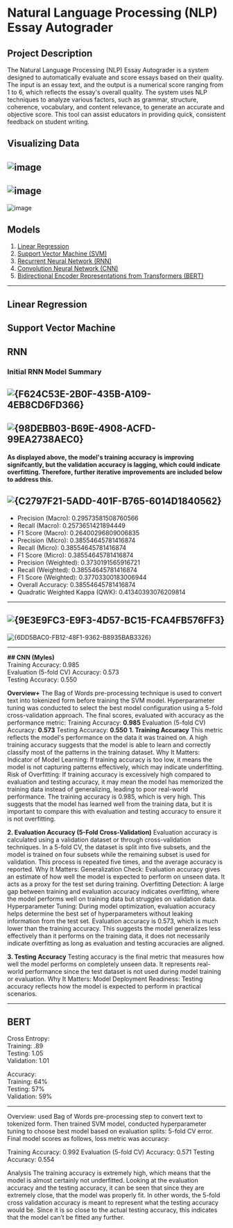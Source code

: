 # Natural Language Processing (NLP) Essay Autograder

## Project Description
The Natural Language Processing (NLP) Essay Autograder is a system designed to automatically evaluate and score essays based on their quality. The input is an essay text, and the output is a numerical score ranging from 1 to 6, which reflects the essay's overall quality. The system uses NLP techniques to analyze various factors, such as grammar, structure, coherence, vocabulary, and content relevance, to generate an accurate and objective score. This tool can assist educators in providing quick, consistent feedback on student writing.

## Visualizing Data
![image](https://github.com/user-attachments/assets/2cf5fa69-3b59-4118-9179-1f382e8ec287)
---
![image](https://github.com/user-attachments/assets/37d8a6c8-3646-4cec-bb2b-2ac97d98c505)
---
![image](https://github.com/user-attachments/assets/39d47aee-d9de-4514-9c4e-0d18f56eddf9)

## Models
1. [Linear Regression](#linear-regression)
2. [Support Vector Machine  (SVM)](#support-vector-machine)
3. [Recurrent Neural Network (RNN)](#rnn)
4. [Convolution Neural Network (CNN)](#cnn)
5. [Bidirectional Encoder Representations from Transformers (BERT)](#bert)

---

## Linear Regression

## Support Vector Machine

## RNN
### Initial RNN Model Summary
![{F624C53E-2B0F-435B-A109-4EB8CD6FD366}](https://github.com/user-attachments/assets/4a4f9778-acad-4455-baf8-fc6acc3b401a)
---
![{98DEBB03-B69E-4908-ACFD-99EA2738AEC0}](https://github.com/user-attachments/assets/5814c0a6-ab1e-41a5-96a8-919206b45184)
---
#### As displayed above, the model's training accuracy is improving signifcantly, but the validation accuracy is lagging, which could indicate overfitting. Therefore, further iterative improvements are included below to address this.
![{C2797F21-5ADD-401F-B765-6014D1840562}](https://github.com/user-attachments/assets/13ca025e-9b2e-489f-a850-9b162c982235)
---
- Precision (Macro): 0.29573581508760566
- Recall (Macro): 0.2573651421894449
- F1 Score (Macro): 0.26400296809006835
- Precision (Micro): 0.38554645781416874
- Recall (Micro): 0.38554645781416874
- F1 Score (Micro): 0.38554645781416874
- Precision (Weighted): 0.3730191565916721
- Recall (Weighted): 0.38554645781416874
- F1 Score (Weighted): 0.37703300183006944
- Overall Accuracy: 0.38554645781416874
- Quadratic Weighted Kappa (QWK): 0.41340393076209814
---
![{9E3E9FC3-E9F3-4D57-BC15-FCA4FB576FF3}](https://github.com/user-attachments/assets/1adab5a1-707f-4e9b-ad94-f077accf3287)
---
![{6DD5BAC0-FB12-48F1-9362-B8935BAB3326}](https://github.com/user-attachments/assets/a94e066d-6f1a-4be0-b021-2024b2f713ea)

--------------------------------------------------------------------------------------------------------------------------------

**## CNN (Myles)** <br>
Training Accuracy: 0.985 <br>
Evaluation (5-fold CV) Accuracy: 0.573 <br>
Testing Accuracy: 0.550 <br>

**Overview+**
The Bag of Words pre-processing technique is used to convert text into tokenized form before training the SVM model. Hyperparameter tuning was conducted to select the best model configuration using a 5-fold cross-validation approach. The final scores, evaluated with accuracy as the performance metric:
Training Accuracy: **0.985**
Evaluation (5-fold CV) Accuracy: **0.573**
Testing Accuracy: **0.550**
**1. Training Accuracy**
This metric reflects the model's performance on the data it was trained on. A high training accuracy suggests that the model is able to learn and correctly classify most of the patterns in the training dataset.
Why It Matters:
Indicator of Model Learning: If training accuracy is too low, it means the model is not capturing patterns effectively, which may indicate underfitting.
Risk of Overfitting: If training accuracy is excessively high compared to evaluation and testing accuracy, it may mean the model has memorized the training data instead of generalizing, leading to poor real-world performance.
The training accuracy is 0.985, which is very high. This suggests that the model has learned well from the training data, but it is important to compare this with evaluation and testing accuracy to ensure it is not overfitting.

**2. Evaluation Accuracy (5-Fold Cross-Validation)**
Evaluation accuracy is calculated using a validation dataset or through cross-validation techniques. In a 5-fold CV, the dataset is split into five subsets, and the model is trained on four subsets while the remaining subset is used for validation. This process is repeated five times, and the average accuracy is reported.
Why It Matters:
Generalization Check: Evaluation accuracy gives an estimate of how well the model is expected to perform on unseen data. It acts as a proxy for the test set during training.
Overfitting Detection: A large gap between training and evaluation accuracy indicates overfitting, where the model performs well on training data but struggles on validation data.
Hyperparameter Tuning: During model optimization, evaluation accuracy helps determine the best set of hyperparameters without leaking information from the test set.
Evaluation accuracy is 0.573, which is much lower than the training accuracy. This suggests the model generalizes less effectively than it performs on the training data, it does not necessarily indicate overfitting as long as evaluation and testing accuracies are aligned.

**3. Testing Accuracy**
Testing accuracy is the final metric that measures how well the model performs on completely unseen data. It represents real-world performance since the test dataset is not used during model training or evaluation.
Why It Matters:
Model Deployment Readiness: Testing accuracy reflects how the model is expected to perform in practical scenarios.

---------------------------------------------------------------------------------------------------------------------

## BERT

Cross Entropy: <br>
Training: .89<br>
Testing: 1.05<br>
Validation: 1.01<br>

Accuracy: <br>
Training: 64% <br>
Testing: 57%<br>
Validation: 59% <br>

---------------

Overview: used Bag of Words pre-processing step to convert text to tokenized form. Then trained SVM model, conducted hyperparameter tuning to choose best model based on evaluation splits: 5-fold CV error. Final model scores as follows, loss metric was accuracy:


Training Accuracy: 0.992
Evaluation (5-fold CV) Accuracy: 0.571
Testing Accuracy: 0.554


Analysis
The training accuracy is extremely high, which means that the model is almost certainly not underfitted. Looking at the evaluation accuracy and the testing accuracy, it can be seen that since they are extremely close, that the model was properly fit. In other words, the 5-fold cross validation accuracy is meant to represent what the testing accuracy would be. Since it is so close to the actual testing accuracy, this indicates that the model can’t be fitted any further.
